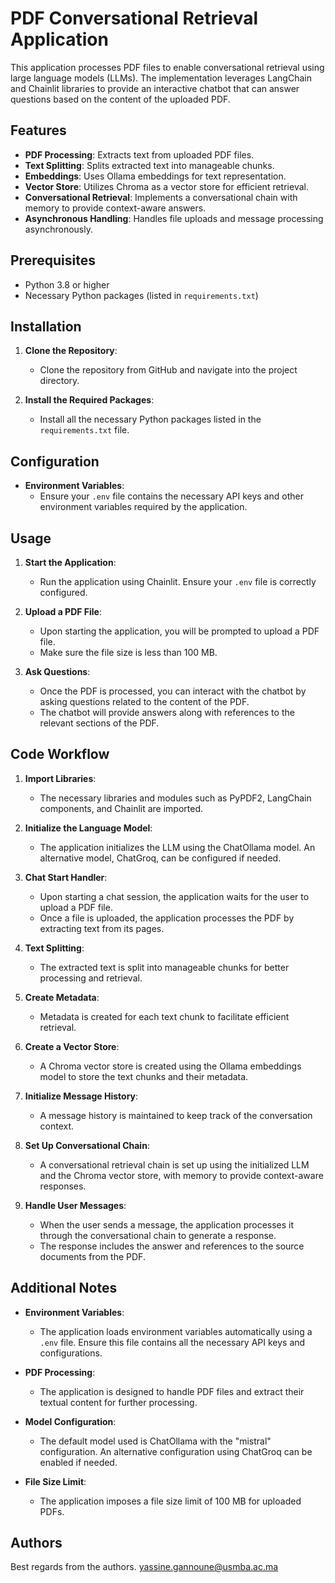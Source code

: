 # PDF Conversational Retrieval Application

This application processes PDF files to enable conversational retrieval using large language models (LLMs). The implementation leverages LangChain and Chainlit libraries to provide an interactive chatbot that can answer questions based on the content of the uploaded PDF.

## Features

- **PDF Processing**: Extracts text from uploaded PDF files.
- **Text Splitting**: Splits extracted text into manageable chunks.
- **Embeddings**: Uses Ollama embeddings for text representation.
- **Vector Store**: Utilizes Chroma as a vector store for efficient retrieval.
- **Conversational Retrieval**: Implements a conversational chain with memory to provide context-aware answers.
- **Asynchronous Handling**: Handles file uploads and message processing asynchronously.

## Prerequisites

- Python 3.8 or higher
- Necessary Python packages (listed in `requirements.txt`)

## Installation

1. **Clone the Repository**:
   - Clone the repository from GitHub and navigate into the project directory.

2. **Install the Required Packages**:
   - Install all the necessary Python packages listed in the `requirements.txt` file.

## Configuration

- **Environment Variables**:
  - Ensure your `.env` file contains the necessary API keys and other environment variables required by the application.

## Usage

1. **Start the Application**:
   - Run the application using Chainlit. Ensure your `.env` file is correctly configured.

2. **Upload a PDF File**:
   - Upon starting the application, you will be prompted to upload a PDF file.
   - Make sure the file size is less than 100 MB.

3. **Ask Questions**:
   - Once the PDF is processed, you can interact with the chatbot by asking questions related to the content of the PDF.
   - The chatbot will provide answers along with references to the relevant sections of the PDF.

## Code Workflow

1. **Import Libraries**:
   - The necessary libraries and modules such as PyPDF2, LangChain components, and Chainlit are imported.

2. **Initialize the Language Model**:
   - The application initializes the LLM using the ChatOllama model. An alternative model, ChatGroq, can be configured if needed.

3. **Chat Start Handler**:
   - Upon starting a chat session, the application waits for the user to upload a PDF file.
   - Once a file is uploaded, the application processes the PDF by extracting text from its pages.

4. **Text Splitting**:
   - The extracted text is split into manageable chunks for better processing and retrieval.

5. **Create Metadata**:
   - Metadata is created for each text chunk to facilitate efficient retrieval.

6. **Create a Vector Store**:
   - A Chroma vector store is created using the Ollama embeddings model to store the text chunks and their metadata.

7. **Initialize Message History**:
   - A message history is maintained to keep track of the conversation context.

8. **Set Up Conversational Chain**:
   - A conversational retrieval chain is set up using the initialized LLM and the Chroma vector store, with memory to provide context-aware responses.

9. **Handle User Messages**:
   - When the user sends a message, the application processes it through the conversational chain to generate a response.
   - The response includes the answer and references to the source documents from the PDF.

## Additional Notes

- **Environment Variables**:
  - The application loads environment variables automatically using a `.env` file. Ensure this file contains all the necessary API keys and configurations.
  
- **PDF Processing**:
  - The application is designed to handle PDF files and extract their textual content for further processing.

- **Model Configuration**:
  - The default model used is ChatOllama with the "mistral" configuration. An alternative configuration using ChatGroq can be enabled if needed.

- **File Size Limit**:
  - The application imposes a file size limit of 100 MB for uploaded PDFs.

## Authors

Best regards from the authors.
yassine.gannoune@usmba.ac.ma
